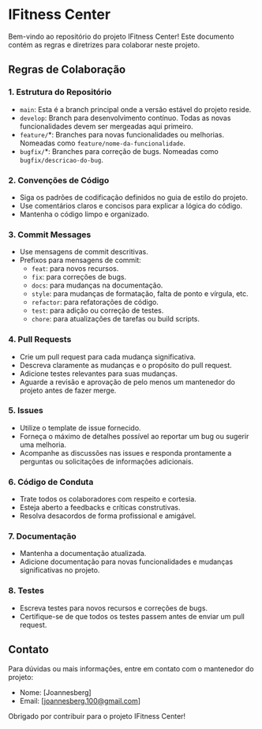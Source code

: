 # IFitness Center

Bem-vindo ao repositório do projeto IFitness Center! Este documento contém as regras e diretrizes para colaborar neste projeto.

## Regras de Colaboração

### 1. Estrutura do Repositório
- `main`: Esta é a branch principal onde a versão estável do projeto reside.
- `develop`: Branch para desenvolvimento contínuo. Todas as novas funcionalidades devem ser mergeadas aqui primeiro.
- `feature/`*: Branches para novas funcionalidades ou melhorias. Nomeadas como `feature/nome-da-funcionalidade`.
- `bugfix/`*: Branches para correção de bugs. Nomeadas como `bugfix/descricao-do-bug`.

### 2. Convenções de Código
- Siga os padrões de codificação definidos no guia de estilo do projeto.
- Use comentários claros e concisos para explicar a lógica do código.
- Mantenha o código limpo e organizado.

### 3. Commit Messages
- Use mensagens de commit descritivas.
- Prefixos para mensagens de commit:
  - `feat`: para novos recursos.
  - `fix`: para correções de bugs.
  - `docs`: para mudanças na documentação.
  - `style`: para mudanças de formatação, falta de ponto e vírgula, etc.
  - `refactor`: para refatorações de código.
  - `test`: para adição ou correção de testes.
  - `chore`: para atualizações de tarefas ou build scripts.

### 4. Pull Requests
- Crie um pull request para cada mudança significativa.
- Descreva claramente as mudanças e o propósito do pull request.
- Adicione testes relevantes para suas mudanças.
- Aguarde a revisão e aprovação de pelo menos um mantenedor do projeto antes de fazer merge.

### 5. Issues
- Utilize o template de issue fornecido.
- Forneça o máximo de detalhes possível ao reportar um bug ou sugerir uma melhoria.
- Acompanhe as discussões nas issues e responda prontamente a perguntas ou solicitações de informações adicionais.

### 6. Código de Conduta
- Trate todos os colaboradores com respeito e cortesia.
- Esteja aberto a feedbacks e críticas construtivas.
- Resolva desacordos de forma profissional e amigável.

### 7. Documentação
- Mantenha a documentação atualizada.
- Adicione documentação para novas funcionalidades e mudanças significativas no projeto.

### 8. Testes
- Escreva testes para novos recursos e correções de bugs.
- Certifique-se de que todos os testes passem antes de enviar um pull request.

## Contato
Para dúvidas ou mais informações, entre em contato com o mantenedor do projeto:

- Nome: [Joannesberg]
- Email: [joannesberg.100@gmail.com]

Obrigado por contribuir para o projeto IFitness Center!

